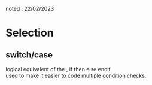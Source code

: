 noted : 22/02/2023

# Selection

## switch/case
logical equivalent of the , if then else endif  
used to make it easier to code multiple condition checks.
